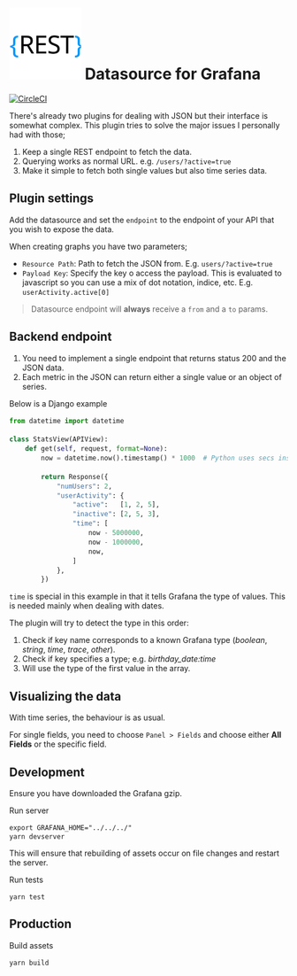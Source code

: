 <h1>
  <img width="130" height="130" title="Datasource Logo" src="src/img/logo.svg" style="margin-top: -5px;">
  Datasource for Grafana
</h1>

[![CircleCI](https://circleci.com/gh/grafana/simple-datasource/tree/master.svg?style=svg)](https://circleci.com/gh/grafana/simple-datasource/tree/master)

There's already two plugins for dealing with JSON but their interface is somewhat complex. This plugin
tries to solve the major issues I personally had with those;

1. Keep a single REST endpoint to fetch the data.
2. Querying works as normal URL. e.g. `/users/?active=true`
3. Make it simple to fetch both single values but also time series data.


## Plugin settings

Add the datasource and set the `endpoint` to the endpoint of your API that you wish to expose the data.

When creating graphs you have two parameters;

  - `Resource Path`: Path to fetch the JSON from. E.g. `users/?active=true`
  - `Payload Key`:  Specify the key o access the payload. This is evaluated to javascript so
    you can use a mix of dot notation, indice, etc. E.g. `userActivity.active[0]`


> Datasource endpoint will **always** receive a `from` and a `to` params.


## Backend endpoint

1. You need to implement a single endpoint that returns status 200 and the JSON data.
2. Each metric in the JSON can return either a single value or an object of series.

Below is a Django example

```python
from datetime import datetime

class StatsView(APIView):
    def get(self, request, format=None):
        now = datetime.now().timestamp() * 1000  # Python uses secs instead of ms

        return Response({
            "numUsers": 2,
            "userActivity": {
                "active":   [1, 2, 5],
                "inactive": [2, 5, 3],
                "time": [
                    now - 5000000,
                    now - 1000000,
                    now,
                ]
            },
        })
```

`time` is special in this example in that it tells Grafana the type of values. This is needed mainly when dealing with dates.

The plugin will try to detect the type in this order:

  1. Check if key name corresponds to a known Grafana type (*boolean*, *string*, *time*, *trace*, *other*).
  2. Check if key specifies a type; e.g. *birthday_date:time*
  3. Will use the type of the first value in the array.


## Visualizing the data

With time series, the behaviour is as usual.

For single fields, you need to choose `Panel > Fields` and choose either **All Fields** or the specific field.


## Development

Ensure you have downloaded the Grafana gzip.

Run server

    export GRAFANA_HOME="../../../"
    yarn devserver

This will ensure that rebuilding of assets occur on file changes and restart the server.

Run tests

    yarn test


## Production

Build assets

    yarn build
